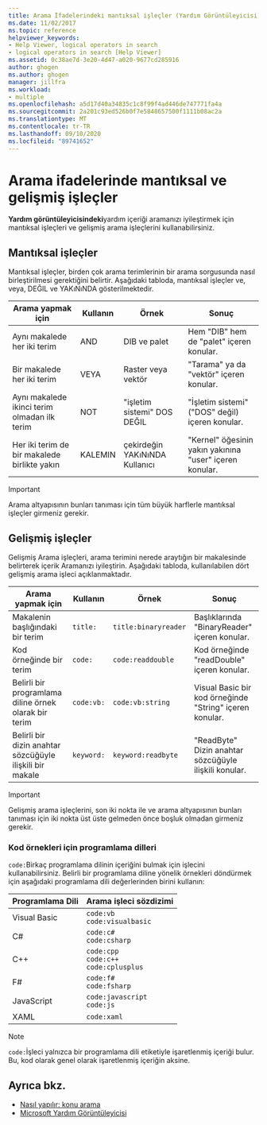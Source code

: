 ```yaml
---
title: Arama İfadelerindeki mantıksal işleçler (Yardım Görüntüleyicisi)
ms.date: 11/02/2017
ms.topic: reference
helpviewer_keywords:
- Help Viewer, logical operators in search
- logical operators in search [Help Viewer]
ms.assetid: 0c38ae7d-3e20-4d47-a020-9677cd285916
author: ghogen
ms.author: ghogen
manager: jillfra
ms.workload:
- multiple
ms.openlocfilehash: a5d17d40a34835c1c8f99f4ad446de747771fa4a
ms.sourcegitcommit: 2a201c93ed526b0f7e5848657500f1111b08ac2a
ms.translationtype: MT
ms.contentlocale: tr-TR
ms.lasthandoff: 09/10/2020
ms.locfileid: "89741652"
---
```

# <a name="logical-and-advanced-operators-in-search-expressions"></a>Arama ifadelerinde mantıksal ve gelişmiş işleçler

**Yardım görüntüleyicisindeki**yardım içeriği aramanızı iyileştirmek için mantıksal işleçleri ve gelişmiş arama işleçlerini kullanabilirsiniz.

## <a name="logical-operators"></a>Mantıksal işleçler

Mantıksal işleçler, birden çok arama terimlerinin bir arama sorgusunda nasıl birleştirilmesi gerektiğini belirtir. Aşağıdaki tabloda, mantıksal işleçler ve, veya, DEĞIL ve YAKıNıNDA gösterilmektedir.

|Arama yapmak için|Kullanın|Örnek|Sonuç|
|-------------------|---------|-------------|------------|
|Aynı makalede her iki terim|AND|DIB ve palet|Hem "DIB" hem de "palet" içeren konular.|
|Bir makalede her iki terim|VEYA|Raster veya vektör|"Tarama" ya da "vektör" içeren konular.|
|Aynı makalede ikinci terim olmadan ilk terim|NOT|"işletim sistemi" DOS DEĞIL|"İşletim sistemi" ("DOS" değil) içeren konular.|
|Her iki terim de bir makalede birlikte yakın|KALEMIN|çekirdeğin YAKıNıNDA Kullanıcı|"Kernel" öğesinin yakın yakınına "user" içeren konular.|

> [!IMPORTANT]
> Arama altyapısının bunları tanıması için tüm büyük harflerle mantıksal işleçler girmeniz gerekir.

## <a name="advanced-operators"></a>Gelişmiş işleçler

Gelişmiş Arama işleçleri, arama terimini nerede araytığın bir makalesinde belirterek içerik Aramanızı iyileştirin. Aşağıdaki tabloda, kullanılabilen dört gelişmiş arama işleci açıklanmaktadır.

|Arama yapmak için|Kullanın|Örnek|Sonuç|
|-------------------|---------|-------------|------------|
|Makalenin başlığındaki bir terim|`title:`|`title:binaryreader`|Başlıklarında "BinaryReader" içeren konular.|
|Kod örneğinde bir terim|`code:`|`code:readdouble`|Kod örneğinde "readDouble" içeren konular.|
|Belirli bir programlama diline örnek olarak bir terim|`code:vb:`|`code:vb:string`|Visual Basic bir kod örneğinde "String" içeren konular.|
|Belirli bir dizin anahtar sözcüğüyle ilişkili bir makale|`keyword:`|`keyword:readbyte`|"ReadByte" Dizin anahtar sözcüğüyle ilişkili konular.|

> [!IMPORTANT]
> Gelişmiş arama işleçlerini, son iki nokta ile ve arama altyapısının bunları tanıması için iki nokta üst üste gelmeden önce boşluk olmadan girmeniz gerekir.

### <a name="programming-languages-for-code-examples"></a>Kod örnekleri için programlama dilleri

`code:`Birkaç programlama dilinin içeriğini bulmak için işlecini kullanabilirsiniz. Belirli bir programlama diline yönelik örnekleri döndürmek için aşağıdaki programlama dili değerlerinden birini kullanın:

|Programlama Dili|Arama işleci sözdizimi|
| - |---------|
|Visual Basic|`code:vb`<br/>`code:visualbasic`|
|C#|`code:c#`<br/>`code:csharp`|
|C++|`code:cpp`<br/>`code:c++`<br/>`code:cplusplus`|
|F#|`code:f#`<br/>`code:fsharp`|
|JavaScript|`code:javascript`<br/>`code:js`|
|XAML|`code:xaml`|

> [!NOTE]
> `code:`İşleci yalnızca bir programlama dili etiketiyle işaretlenmiş içeriği bulur. Bu, kod olarak genel olarak işaretlenmiş içeriğin aksine.

## <a name="see-also"></a>Ayrıca bkz.

- [Nasıl yapılır: konu arama](../help-viewer/find-topics.md)
- [Microsoft Yardım Görüntüleyicisi](../help-viewer/overview.md)
